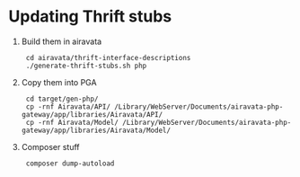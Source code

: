 
# Updating Thrift stubs

1. Build them in airavata

        cd airavata/thrift-interface-descriptions
        ./generate-thrift-stubs.sh php

2. Copy them into PGA

        cd target/gen-php/
        cp -rnf Airavata/API/ /Library/WebServer/Documents/airavata-php-gateway/app/libraries/Airavata/API/
        cp -rnf Airavata/Model/ /Library/WebServer/Documents/airavata-php-gateway/app/libraries/Airavata/Model/

3. Composer stuff

        composer dump-autoload
